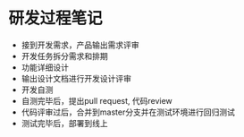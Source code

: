 # 研发过程笔记

* 接到开发需求，产品输出需求评审
* 开发任务拆分需求和排期
* 功能详细设计
* 输出设计文档进行开发设计评审
* 开发自测
* 自测完毕后，提出pull request, 代码review
* 代码评审过后，合并到master分支并在测试环境进行回归测试
* 测试完毕后，部署到线上
